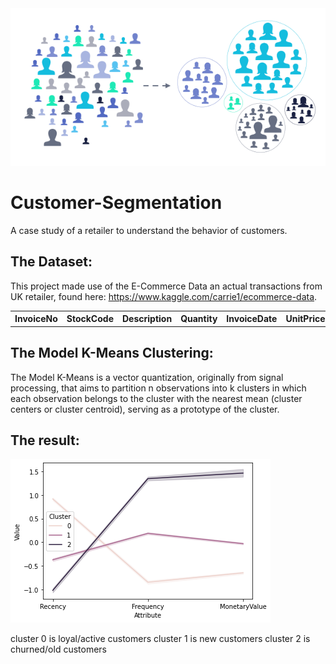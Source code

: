 <img src="assets/segmentation.png" raw="true" alt="Customer Segmentation"/>

 
# Customer-Segmentation
A case study of a retailer to understand the behavior of customers.

## The Dataset:

This project made use of the E-Commerce Data an actual transactions from UK retailer, found here: https://www.kaggle.com/carrie1/ecommerce-data.

<table>
  <tr>
    <th>InvoiceNo</th>
    <th>StockCode</th>
    <th>Description</th>
    <th>Quantity</th>
    <th>InvoiceDate</th>
    <th>UnitPrice</th>
    <th>CustomerID</th>
    <th>Country</th>
  </tr>
</table>
 
## The Model K-Means Clustering:
The Model K-Means is a vector quantization, originally from signal processing, that aims to partition n observations into k clusters in which each observation belongs to the cluster with the nearest mean (cluster centers or cluster centroid), serving as a prototype of the cluster.

## The result:

<img src="assets/cluster.png" raw="true" alt="Customers" />

cluster 0 is loyal/active customers
cluster 1 is new customers
cluster 2 is churned/old customers
